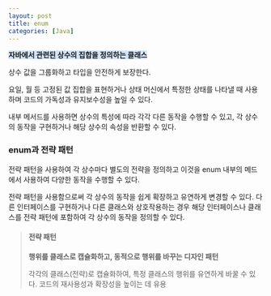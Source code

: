 ```yaml
---
layout: post
title: enum
categories: [Java]
---
```


<span style="background-color: #D0E4FC">**자바에서 관련된 상수의 집합을 정의하는 클래스**</span>

상수 값을 그룹화하고 타입을 안전하게 보장한다.  

요일, 월 등 고정된 값 집합을 표현하거나 상태 머신에서 특정한 상태를 나타낼 때 사용하며 코드의 가독성과 유지보수성을 높일 수 있다.  

내부 메서드를 사용하면 상수의 특성에 따라 각각 다른 동작을 수행할 수 있고, 각 상수의 동작을 구현하거나 해당 상수의 속성을 반환할 수 있다.  


### enum과 전략 패턴
전략 패턴을 사용하여 각 상수마다 별도의 전략을 정의하고 이것을 enum 내부의 메드에서 사용하여 다양한 동작을 수행할 수 있다.  

전략 패턴을 사용함으로써 각 상수의 동작을 쉽게 확장하고 유연하게 변경할 수 있다.
다른 인터페이스를 구현하거나 다른 클래스와 상호작용하는 경우 해당 인터페이스나 클래스를 전략 패턴에 포함하여 각 상수의 동작을 정의할 수 있다.



> #### 전략 패턴 
> **행위를 클래스로 캡슐화하고, 동적으로 행위를 바꾸는 디자인 패턴**  
> 
> 각각의 클래스(전략)로 캡슐화하여, 특정 클래스의 행위를 유연하게 바꿀 수 있다. 
> 코드의 재사용성과 확장성을 높이는 데 유용
